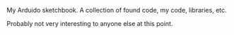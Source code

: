 My Arduido sketchbook. A collection of found code, my code, libraries, etc.

Probably not very interesting to anyone else at this point.
